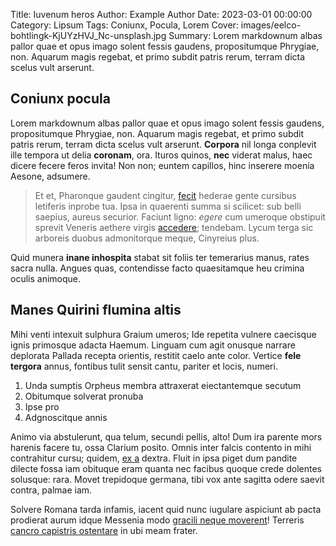 Title: Iuvenum heros
Author: Example Author
Date: 2023-03-01 00:00:00
Category: Lipsum
Tags: Coniunx, Pocula, Lorem
Cover: images/eelco-bohtlingk-KjUYzHVJ_Nc-unsplash.jpg
Summary: Lorem markdownum albas pallor quae et opus imago solent fessis gaudens, propositumque Phrygiae, non. Aquarum magis regebat, et primo subdit patris rerum, terram dicta scelus vult arserunt.

## Coniunx pocula

Lorem markdownum albas pallor quae et opus imago solent fessis gaudens,
propositumque Phrygiae, non. Aquarum magis regebat, et primo subdit patris
rerum, terram dicta scelus vult arserunt. **Corpora** nil longa conplevit ille
tempora ut delia **coronam**, ora. Ituros quinos, **nec** viderat malus, haec
dicere fecere feros invita! Non non; euntem capillos, hinc inserere moenia
Aesone, adsumere.

> Et et, Pharonque gaudent cingitur, [fecit](http://ferarum.org/vallem-ergo)
> hederae gente cursibus letiferis inprobe tua. Ipsa in quaerenti summa si
> scilicet: sub belli saepius, aureus securior. Faciunt ligno: *egere* cum
> umeroque obstipuit sprevit Veneris aethere virgis
> [accedere](http://www.nequiquam.com/); tendebam. Lycum terga sic arboreis
> duobus admonitorque meque, Cinyreius plus.

Quid munera **inane inhospita** stabat sit foliis ter temerarius manus, rates
sacra nulla. Angues quas, contendisse facto quaesitamque heu crimina oculis
animoque.

## Manes Quirini flumina altis

Mihi venti intexuit sulphura Graium umeros; Ide repetita vulnere caecisque ignis
primosque adacta Haemum. Linguam cum agit onusque narrare deplorata Pallada
recepta orientis, restitit caelo ante color. Vertice **fele tergora** annus,
fontibus tulit sensit cantu, pariter et locis, numeri.

1. Unda sumptis Orpheus membra attraxerat eiectantemque secutum
2. Obitumque solverat pronuba
3. Ipse pro
4. Adgnoscitque annis

Animo via abstulerunt, qua telum, secundi pellis, alto! Dum ira parente mors
harenis facere tu, ossa Clarium posito. Omnis inter falcis contento in mihi
contrahitur cursu; quidem, [ex a](http://caretinvenies.org/longa) dextra. Fluit
in ipsa piget dum pandite dilecte fossa iam obituque eram quanta nec facibus
quoque crede dolentes solusque: rara. Movet trepidoque germana, tibi vox ante
sagitta odere saevit contra, palmae iam.

Solvere Romana tarda infamis, iacent quid nunc iugulare aspiciunt ab pacta
prodierat aurum idque Messenia modo [gracili neque
moverent](http://multa.net/sivivum.html)! Terreris [cancro capistris
ostentare](http://www.cyparissus.com/ventiostendere) in ubi meam frater.